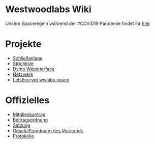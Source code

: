 Westwoodlabs Wiki 
=====================
Unsere Spaceregeln während der #COVID19 Pandemie findet ihr [hier](hygiene_covid19.md)

Projekte
=====================

* [Schließanlage](Projekte/Schliessanlage.md)
* [Strichliste](Projekte/Strichliste.md)
* [Dymo Webinterface](Projekte/Dymo.md)
* [Netzwerk](Projekte/Netzwerk.md)
* [LetsEncrypt wwlabs.space](Projekte/letsencrypt-wwlabs.space.md)


Offizielles
=====================
* [Mitgliedsantrag](https://westwoodlabs.de/dateien/Mitgliedsantrag.pdf)
* [Beitragsordnung](Offizielles/Beitragsordnung.md)
* [Satzung](Offizielles/Satzung.md)
* [Geschäftsordnung des Vorstands](Offizielles/Geschaeftsordnung_des_Vorstands.md)
* [Protokolle](Offizielles/protokolle.md)

